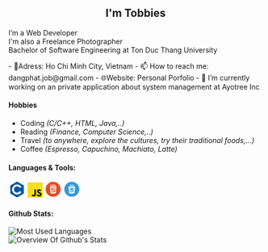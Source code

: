 <div align="center">
  <h2>I'm Tobbies</h2>
</div>
<p>
  I’m a Web Developer<br>
  I'm also a Freelance Photographer<br>
  Bachelor of Software Engineering at Ton Duc Thang University
</p>
- 📍Adress: Ho Chi Minh City, Vietnam
- 📫 How to reach me: dangphat.job@gmail.com
- 🌐Website: Personal Porfolio
- 🔭 I’m currently working on an private application about system management at Ayotree Inc

#### Hobbies
<ul>
  <li>Coding <em>(C/C++, HTML, Java,..)</em> </li>
  <li>Reading <em>(Finance, Computer Science,..)</em> </li>
  <li>Travel <em>(to anywhere, explore the cultures, try their traditional foods,...)</em></li>
  <li>Coffee <em>(Espresso, Capuchino, Machiato, Latte)</em> </li>
</ul>
      
#### Languages & Tools:
<code><img height="32" src="images/c1.png" alt="C language"></code>
<code><img height="30" src="images/js.png" alt="JavaScript"></code>
<code><img height="33" src="images/html.png" alt="HTML"></code>
<code><img height="33" src="images/css.png" alt="CSS"></code>
#### Github Stats:
<p>
  <img alt="Most Used Languages" src="https://github-readme-stats-anuraghazra1.vercel.app/api/top-langs/?username=tobbiesfake&layout=compact&theme=tokyonight"><br>
  <img alt="Overview Of Github's Stats" src="https://github-readme-stats.vercel.app/api?username=tobbiesfake&show_icons=true&theme=tokyonight">
</p>





<!--
**tobbiesfake/tobbiesfake** is a ✨ _special_ ✨ repository because its `README.md` (this file) appears on your GitHub profile.

Here are some ideas to get you started:

- 🔭 I’m currently working on ...
- 🌱 I’m currently learning ...
- 👯 I’m looking to collaborate on ...
- 🤔 I’m looking for help with ...
- 💬 Ask me about ...
- 📫 How to reach me: ...
-->
